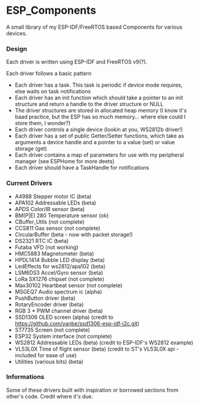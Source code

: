 # ESP_Components


A small library of my ESP-IDF/FreeRTOS based Components for
various devices. 

### Design

Each driver is written using ESP-IDF and FreeRTOS v9(?). 

Each driver follows a basic pattern

- Each driver has a task. This task is periodic if device mode requires, else waits on task notifications
- Each driver has an init function which should take a pointer to an init structure and return a handle to the driver structure or NULL
- The driver structures are stored in allocated heap memory (I know it's baad practice, but the ESP has so much memory... where else could I store them, I wonder?)
- Each driver controls a single device (lookin at you, WS2812b driver!)
- Each driver has a set of public Getter/Setter functions, which take as arguments
a device handle and a pointer to a value (set) or value storage (get)
- Each driver contains a map of parameters for use with my peripheral manager (see ESPHome for more deets)
- Each driver should have a TaskHandle for notifications



### Current Drivers 

- A4988 Stepper motor IC         (beta)
- APA102 Addressable LEDs        (beta)
- APDS Color/IR sensor           (beta)
- BM(P|E) 280 Temperature sensor (ok)
- CBuffer_Utils                  (not complete)
- CCS811 Gas sensor              (not complete)
- CircularBuffer                 (beta - now with packet storage!)
- DS2321 RTC IC                  (beta)
- Futaba VFD                     (not working)
- HMC5883 Magnetometer           (beta)
- HPDL1414 Bubble LED display    (beta)
- LedEffects for ws2812/apa102   (beta)
- LSM6DS3  Accel/Gyro sensor     (beta)
- LoRa SX1276 chipset            (not complete)
- Max30102 Heartbeat sensor      (not complete)
- MSGEQ7 Audio spectrum ic       (alpha)
- PushButton driver              (beta)
- RotaryEncoder driver           (beta)
- RGB 3 * PWM channel driver     (beta)
- SSD1306 OLED screen            (alpha) (credit to https://github.com/yanbe/ssd1306-esp-idf-i2c.git)
- ST7735 Screen                  (not complete)
- ESP32 System interface         (not complete)
- WS2812 Addressable LEDs        (beta) (credit to ESP-IDF's WS2812 example)
- VL53L0X Time of flight sensor  (beta) (credit to ST's VL53L0X api - included for ease of use)
- Utilities (various bits)       (beta)


### Informations

Some of these drivers built with inspiration or borrowed sections from other's code. Credit where it's due. 

